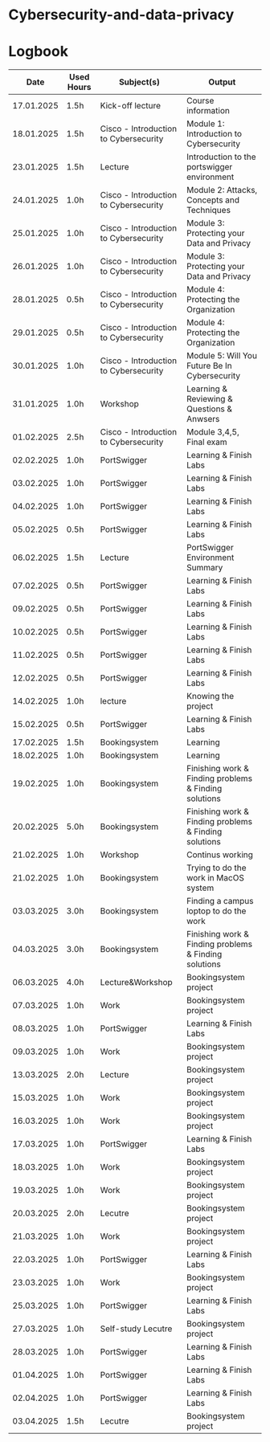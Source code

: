 # Cybersecurity-and-data-privacy
# Logbook

| Date       | Used Hours | Subject(s)                              | Output                                         |
|------------|------------|--------------------------------|-----------------------------------------------|
| 17.01.2025 | 1.5h       | Kick-off lecture         | Course information    |
| 18.01.2025 | 1.5h       | Cisco - Introduction to Cybersecurity | Module 1: Introduction to Cybersecurity      |
| 23.01.2025 | 1.5h       | Lecture                    | Introduction to the portswigger environment  |
| 24.01.2025 | 1.0h       | Cisco - Introduction to Cybersecurity | Module 2: Attacks, Concepts and Techniques   |
| 25.01.2025 | 1.0h       | Cisco - Introduction to Cybersecurity | Module 3: Protecting your Data and Privacy   |
| 26.01.2025 | 1.0h       | Cisco - Introduction to Cybersecurity | Module 3: Protecting your Data and Privacy   |
| 28.01.2025 | 0.5h       | Cisco - Introduction to Cybersecurity | Module 4: Protecting the Organization   |
| 29.01.2025 | 0.5h       | Cisco - Introduction to Cybersecurity | Module 4: Protecting the Organization   |
| 30.01.2025 | 1.0h       | Cisco - Introduction to Cybersecurity | Module 5: Will You Future Be In Cybersecurity   |
| 31.01.2025 | 1.0h       | Workshop | Learning & Reviewing & Questions & Anwsers   |
| 01.02.2025 | 2.5h       | Cisco - Introduction to Cybersecurity | Module 3,4,5,  Final exam  |
| 02.02.2025 | 1.0h       | PortSwigger | Learning & Finish Labs|
| 03.02.2025 | 1.0h       | PortSwigger | Learning & Finish Labs  |
| 04.02.2025 | 1.0h       | PortSwigger | Learning & Finish Labs  |
| 05.02.2025 | 0.5h       | PortSwigger | Learning & Finish Labs |
| 06.02.2025 | 1.5h       | Lecture | PortSwigger Environment Summary  |
| 07.02.2025 | 0.5h       | PortSwigger | Learning & Finish Labs |
| 09.02.2025 | 0.5h       | PortSwigger | Learning & Finish Labs |
| 10.02.2025 | 0.5h       | PortSwigger | Learning & Finish Labs |
| 11.02.2025 | 0.5h       | PortSwigger | Learning & Finish Labs |
| 12.02.2025 | 0.5h       | PortSwigger | Learning & Finish Labs |
| 14.02.2025 | 1.0h       | lecture | Knowing the project |
| 15.02.2025 | 0.5h       | PortSwigger | Learning & Finish Labs |
| 17.02.2025 | 1.5h       | Bookingsystem | Learning |
| 18.02.2025 | 1.0h       | Bookingsystem | Learning |
| 19.02.2025 | 1.0h       | Bookingsystem | Finishing work & Finding problems & Finding solutions|
| 20.02.2025 | 5.0h       | Bookingsystem | Finishing work & Finding problems & Finding solutions|
| 21.02.2025 | 1.0h       | Workshop | Continus working|
| 21.02.2025 | 1.0h       | Bookingsystem | Trying to do the work in MacOS system|
| 03.03.2025 | 3.0h       | Bookingsystem | Finding a campus loptop to do the work|
| 04.03.2025 | 3.0h       | Bookingsystem | Finishing work & Finding problems & Finding solutions|
| 06.03.2025 | 4.0h       | Lecture&Workshop | Bookingsystem project|
| 07.03.2025 | 1.0h       | Work | Bookingsystem project|
| 08.03.2025 | 1.0h       | PortSwigger | Learning & Finish Labs |
| 09.03.2025 | 1.0h       | Work | Bookingsystem project|
| 13.03.2025 | 2.0h       | Lecture | Bookingsystem project|
| 15.03.2025 | 1.0h       | Work | Bookingsystem project|
| 16.03.2025 | 1.0h       | Work | Bookingsystem project|
| 17.03.2025 | 1.0h       | PortSwigger | Learning & Finish Labs |
| 18.03.2025 | 1.0h       | Work | Bookingsystem project|
| 19.03.2025 | 1.0h       | Work | Bookingsystem project|
| 20.03.2025 | 2.0h       | Lecutre | Bookingsystem project|
| 21.03.2025 | 1.0h       | Work | Bookingsystem project|
| 22.03.2025 | 1.0h       | PortSwigger | Learning & Finish Labs |
| 23.03.2025 | 1.0h       | Work | Bookingsystem project|
| 25.03.2025 | 1.0h       | PortSwigger | Learning & Finish Labs |
| 27.03.2025 | 1.0h       | Self-study Lecutre  | Bookingsystem project|
| 28.03.2025 | 1.0h       | PortSwigger | Learning & Finish Labs |
| 01.04.2025 | 1.0h       | PortSwigger | Learning & Finish Labs |
| 02.04.2025 | 1.0h       | PortSwigger | Learning & Finish Labs |
| 03.04.2025 | 1.5h       | Lecutre | Bookingsystem project|

